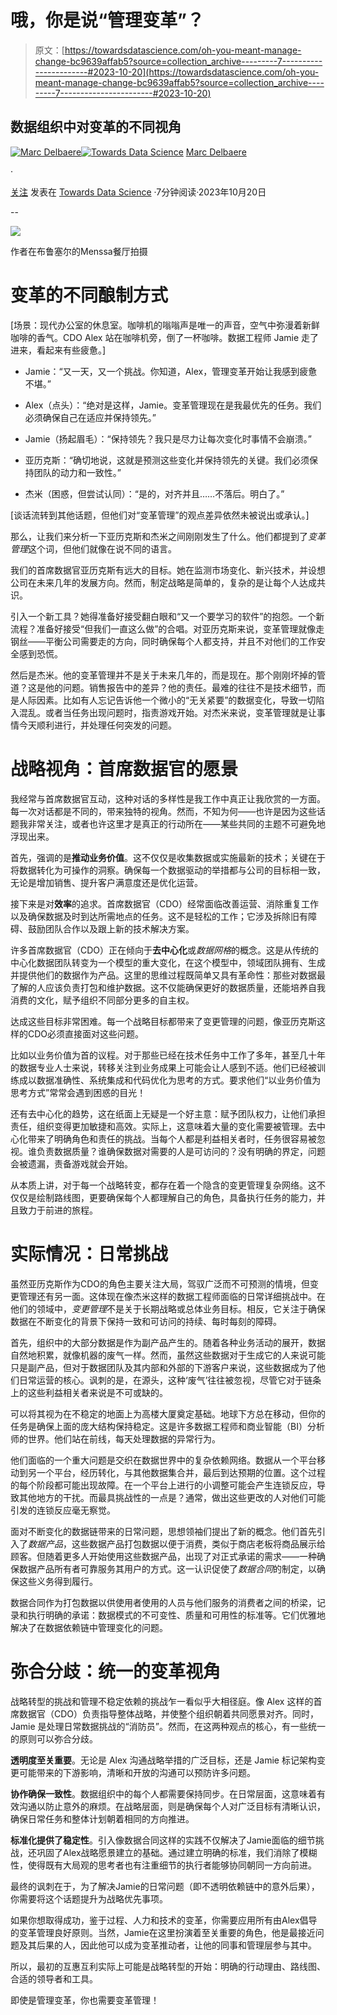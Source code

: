 # 哦，你是说“管理变革”？

> 原文：[https://towardsdatascience.com/oh-you-meant-manage-change-bc9639affab5?source=collection_archive---------7-----------------------#2023-10-20](https://towardsdatascience.com/oh-you-meant-manage-change-bc9639affab5?source=collection_archive---------7-----------------------#2023-10-20)

## 数据组织中对变革的不同视角

[](https://medium.com/@marcdelbaere?source=post_page-----bc9639affab5--------------------------------)[![Marc Delbaere](../Images/6986bf11d190fffaa73e862a942e38fc.png)](https://medium.com/@marcdelbaere?source=post_page-----bc9639affab5--------------------------------)[](https://towardsdatascience.com/?source=post_page-----bc9639affab5--------------------------------)[![Towards Data Science](../Images/a6ff2676ffcc0c7aad8aaf1d79379785.png)](https://towardsdatascience.com/?source=post_page-----bc9639affab5--------------------------------) [Marc Delbaere](https://medium.com/@marcdelbaere?source=post_page-----bc9639affab5--------------------------------)

·

[关注](https://medium.com/m/signin?actionUrl=https%3A%2F%2Fmedium.com%2F_%2Fsubscribe%2Fuser%2F6fc3dd051b77&operation=register&redirect=https%3A%2F%2Ftowardsdatascience.com%2Foh-you-meant-manage-change-bc9639affab5&user=Marc+Delbaere&userId=6fc3dd051b77&source=post_page-6fc3dd051b77----bc9639affab5---------------------post_header-----------) 发表在 [Towards Data Science](https://towardsdatascience.com/?source=post_page-----bc9639affab5--------------------------------) ·7分钟阅读·2023年10月20日[](https://medium.com/m/signin?actionUrl=https%3A%2F%2Fmedium.com%2F_%2Fvote%2Ftowards-data-science%2Fbc9639affab5&operation=register&redirect=https%3A%2F%2Ftowardsdatascience.com%2Foh-you-meant-manage-change-bc9639affab5&user=Marc+Delbaere&userId=6fc3dd051b77&source=-----bc9639affab5---------------------clap_footer-----------)

--

[](https://medium.com/m/signin?actionUrl=https%3A%2F%2Fmedium.com%2F_%2Fbookmark%2Fp%2Fbc9639affab5&operation=register&redirect=https%3A%2F%2Ftowardsdatascience.com%2Foh-you-meant-manage-change-bc9639affab5&source=-----bc9639affab5---------------------bookmark_footer-----------)![](../Images/897132a4592bafedc90341958323db64.png)

作者在布鲁塞尔的Menssa餐厅拍摄

# 变革的不同酿制方式

[场景：现代办公室的休息室。咖啡机的嗡嗡声是唯一的声音，空气中弥漫着新鲜咖啡的香气。CDO Alex 站在咖啡机旁，倒了一杯咖啡。数据工程师 Jamie 走了进来，看起来有些疲惫。]

+   Jamie：“又一天，又一个挑战。你知道，Alex，管理变革开始让我感到疲惫不堪。”

+   Alex（点头）：“绝对是这样，Jamie。变革管理现在是我最优先的任务。我们必须确保自己在适应并保持领先。”

+   Jamie（扬起眉毛）：“保持领先？我只是尽力让每次变化时事情不会崩溃。”

+   亚历克斯：“确切地说，这就是预测这些变化并保持领先的关键。我们必须保持团队的动力和一致性。”

+   杰米（困惑，但尝试认同）：“是的，对齐并且……不落后。明白了。”

[谈话流转到其他话题，但他们对“变革管理”的观点差异依然未被说出或承认。]

那么，让我们来分析一下亚历克斯和杰米之间刚刚发生了什么。他们都提到了*变革管理*这个词，但他们就像在说不同的语言。

我们的首席数据官亚历克斯有远大的目标。她在监测市场变化、新兴技术，并设想公司在未来几年的发展方向。然而，制定战略是简单的，复杂的是让每个人达成共识。

引入一个新工具？她得准备好接受翻白眼和“又一个要学习的软件”的抱怨。一个新流程？准备好接受“但我们一直这么做”的合唱。对亚历克斯来说，变革管理就像走钢丝——平衡公司需要走的方向，同时确保每个人都支持，并且不对他们的工作安全感到恐慌。

然后是杰米。他的变革管理并不是关于未来几年的，而是现在。那个刚刚坏掉的管道？这是他的问题。销售报告中的差异？他的责任。最难的往往不是技术细节，而是人际因素。比如有人忘记告诉他一个微小的“无关紧要”的数据变化，导致一切陷入混乱。或者当任务出现问题时，指责游戏开始。对杰米来说，变革管理就是让事情今天顺利进行，并处理任何突发的问题。

# 战略视角：首席数据官的愿景

我经常与首席数据官互动，这种对话的多样性是我工作中真正让我欣赏的一方面。每一次对话都是不同的，带来独特的视角。然而，不知为何——也许是因为这些话题我非常关注，或者也许这里才是真正的行动所在——某些共同的主题不可避免地浮现出来。

首先，强调的是**推动业务价值**。这不仅仅是收集数据或实施最新的技术；关键在于将数据转化为可操作的洞察。确保每一个数据驱动的举措都与公司的目标相一致，无论是增加销售、提升客户满意度还是优化运营。

接下来是对**效率**的追求。首席数据官（CDO）经常面临改善运营、消除重复工作以及确保数据及时到达所需地点的任务。这不是轻松的工作；它涉及拆除旧有障碍、鼓励团队合作以及跟上新的技术解决方案。

许多首席数据官（CDO）正在倾向于**去中心化**或*数据网格*的概念。这是从传统的中心化数据团队转变为一个模型的重大变化，在这个模型中，领域团队拥有、生成并提供他们的数据作为产品。这里的思维过程既简单又具有革命性：那些对数据最了解的人应该负责打包和维护数据。这不仅能确保更好的数据质量，还能培养自我消费的文化，赋予组织不同部分更多的自主权。

达成这些目标非常困难。每一个战略目标都带来了变更管理的问题，像亚历克斯这样的CDO必须直接面对这些问题。

比如以业务价值为首的议程。对于那些已经在技术任务中工作了多年，甚至几十年的数据专业人士来说，转移关注到业务成果上可能会让人感到不适。他们已经被训练成以数据准确性、系统集成和代码优化为思考的方式。要求他们“以业务价值为思考方式”常常会遇到困惑的目光！

还有去中心化的趋势，这在纸面上无疑是一个好主意：赋予团队权力，让他们承担责任，组织变得更加敏捷和高效。实际上，这意味着大量的变化需要被管理。去中心化带来了明确角色和责任的挑战。当每个人都是利益相关者时，任务很容易被忽视。谁负责数据质量？谁确保数据对需要的人是可访问的？没有明确的界定，问题会被遗漏，责备游戏就会开始。

从本质上讲，对于每一个战略转变，都存在着一个隐含的变更管理复杂网络。这不仅仅是绘制路线图，更要确保每个人都理解自己的角色，具备执行任务的能力，并且致力于前进的旅程。

# 实际情况：日常挑战

虽然亚历克斯作为CDO的角色主要关注大局，驾驭广泛而不可预测的情境，但变更管理还有另一面。这体现在像杰米这样的数据工程师面临的日常详细挑战中。在他们的领域中，*变更管理*不是关于长期战略或总体业务目标。相反，它关注于确保数据在不断变化的背景下保持一致和可访问的持续、每时每刻的障碍。

首先，组织中的大部分数据是作为副产品产生的。随着各种业务活动的展开，数据自然地积累，就像机器的废气一样。然而，虽然这些数据对于生成它的人来说可能只是副产品，但对于数据团队及其内部和外部的下游客户来说，这些数据成为了他们日常运营的核心。讽刺的是，在源头，这种‘废气’往往被忽视，尽管它对于链条上的这些利益相关者来说是不可或缺的。

可以将其视为在不稳定的地面上为高楼大厦奠定基础。地球下方总在移动，但你的任务是确保上面的庞大结构保持稳定。这是许多数据工程师和商业智能（BI）分析师的世界。他们站在前线，每天处理数据的异常行为。

他们面临的一个重大问题是交织在数据世界中的复杂依赖网络。数据从一个平台移动到另一个平台，经历转化，与其他数据集合并，最后到达预期的位置。这个过程的每个阶段都可能出现故障。在一个平台上进行的小调整可能会产生连锁反应，导致其他地方的干扰。而最具挑战性的一点是？通常，做出这些更改的人对他们可能引发的连锁反应毫无察觉。

面对不断变化的数据链带来的日常问题，思想领袖们提出了新的概念。他们首先引入了*数据产品*，这些数据产品打包数据以便于消费，类似于商店老板将商品展示给顾客。但随着更多人开始使用这些数据产品，出现了对正式承诺的需求——一种确保数据产品所有者可靠服务其用户的方式。这一认识促使了*数据合同*的制定，以确保这些义务得到履行。

数据合同作为打包数据以供使用者使用的人员与他们服务的消费者之间的桥梁，记录和执行明确的承诺：数据模式的不可变性、质量和可用性的标准等。它们优雅地解决了在数据依赖链中管理变化的问题。

# 弥合分歧：统一的变革视角

战略转型的挑战和管理不稳定依赖的挑战乍一看似乎大相径庭。像 Alex 这样的首席数据官（CDO）负责指导整体战略，并使整个组织朝着共同愿景对齐。同时，Jamie 是处理日常数据挑战的“消防员”。然而，在这两种观点的核心，有一些统一的原则可以弥合分歧。

**透明度至关重要**。无论是 Alex 沟通战略举措的广泛目标，还是 Jamie 标记架构变更可能带来的下游影响，清晰和开放的沟通可以预防许多问题。

**协作确保一致性**。数据组织中的每个人都需要保持同步。在日常层面，这意味着有效沟通以防止意外的麻烦。在战略层面，则是确保每个人对广泛目标有清晰认识，确保日常任务和整体计划朝着相同的方向推进。

**标准化提供了稳定性**。引入像数据合同这样的实践不仅解决了Jamie面临的细节挑战，还巩固了Alex战略愿景建立的基础。通过建立明确的标准，我们消除了模糊性，使得既有大局观的思考者也有注重细节的执行者能够协同朝同一方向前进。

最终的讽刺在于，为了解决Jamie的日常问题（即不透明依赖链中的意外后果），你需要将这个话题提升为战略优先事项。

如果你想取得成功，鉴于过程、人力和技术的变革，你需要应用所有由Alex倡导的变革管理良好原则。当然，Jamie在这里扮演着至关重要的角色，他是最接近问题及其后果的人，因此他可以成为变革推动者，让他的同事和管理层参与其中。

所以，最初的互惠互利实际上可能是战略转型的开始：明确的行动理由、路线图、合适的领导者和工具。

即使是管理变革，你也需要变革管理！
